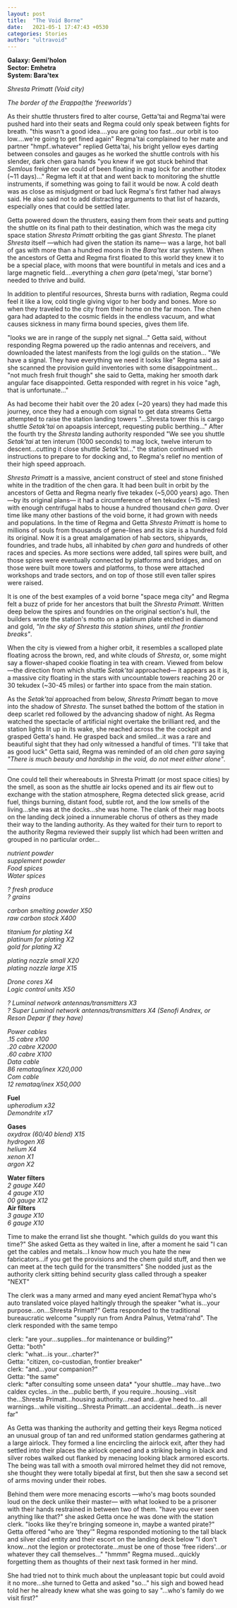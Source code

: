 ```yaml
---
layout: post
title:  "The Void Borne"
date:   2021-05-1 17:47:43 +0530
categories: Stories
author: "ultravoid"
---
```


**Galaxy: Gemi'holon**<br>
**Sector: Emhetra**<br>
**System: Bara'tex**

_Shresta Primatt (Void city)_

_The border of the Erappa(the 'freeworlds')_

As their shuttle thrusters fired to alter course, Getta'tai and Regma'tai were pushed hard into their seats and Regma could only speak between fights for breath. "this wasn't a good idea....you are going too fast...our orbit is too low....we're going to get fined again" Regma'tai complained to her mate and partner "hmpf..whatever" replied Getta'tai, his bright yellow eyes darting between consoles and gauges as he worked the shuttle controls with his slender, dark chen gara hands "you knew if we got stuck behind that _Semlous_ freighter we could of been floating in mag lock for another ritodex (~11 days)..." Regma left it at that and went back to monitoring the shuttle instruments, if something was going to fail it would be now. A cold death was as close as misjudgment or bad luck Regma's first father had always said. He also said not to add distracting arguments to that list of hazards, especially ones that could be settled later.

Getta powered down the thrusters, easing them from their seats and putting the shuttle on its final path to their destination, which was the mega city space station _Shresta Primatt_ orbiting the gas giant _Shresta_. The planet _Shresta_ itself —which had given the station its name— was a large, hot ball of gas with more than a hundred moons in the _Bara'tex_ star system. When the ancestors of Getta and Regma first floated to this world they knew it to be a special place, with moons that were bountiful in metals and ices and a large magnetic field....everything a _chen gara_ (peta'megi, 'star borne') needed to thrive and build.

In addition to plentiful resources, Shresta burns with radiation, Regma could feel it like a low, cold tingle giving vigor to her body and bones. More so when they traveled to the city from their home on the far moon. The chen gara had adapted to the cosmic fields in the endless vacuum, and what causes sickness in many firma bound species, gives them life.

"looks we are in range of the supply net signal..." Getta said, without responding Regma powered up the radio antennas and receivers, and downloaded the latest manifests from the logi guilds on the station... "We have a signal. They have everything we need it looks like" Regma said as she scanned the provision guild inventories with some disappointment... "not much fresh fruit though" she said to Getta, making her smooth dark angular face disappointed. Getta responded with regret in his voice "agh, that is unfortunate..."

As had become their habit over the 20 adex (~20 years) they had made this journey, once they had a enough com signal to get data streams Getta attempted to raise the station landing towers "...Shresta tower this is cargo shuttle _Setak'tai_ on apoapsis intercept, requesting public berthing..." After the fourth try the _Shresta_ landing authority responded "We see you shuttle _Setak'tai_ at ten interum (1000 seconds) to mag lock, twelve interum to descent...cutting it close shuttle _Setak'tai_..." the station continued with instructions to prepare to for docking and, to Regma's relief no mention of their high speed approach.

_Shresta Primatt_ is a massive, ancient construct of steel and stone finished white in the tradition of the chen gara. It had been built in orbit by the ancestors of Getta and Regma nearly five tekadex (~5,000 years) ago. Then —by its original plans— it had a circumference of ten tekudex (~15 miles) with enough centrifugal habs to house a hundred thousand _chen gara_. Over time like many other bastions of the void borne, it had grown with needs and populations. In the time of Regma and Getta _Shresta Primatt_ is home to millions of souls from thousands of gene-lines and its size is a hundred fold its original. Now it is a great amalgamation of hab sectors, shipyards, foundries, and trade hubs, all inhabited by _chen gara_ and hundreds of other races and species. As more sections were added, tall spires were built, and those spires were eventually connected by platforms and bridges, and on those were built more towers and platforms, to those were attached workshops and trade sectors, and on top of those still even taller spires were raised.

It is one of the best examples of a void borne "space mega city" and Regma felt a buzz of pride for her ancestors that built the _Shresta Primatt_. Written deep below the spires and foundries on the original section's hull, the builders wrote the station's motto on a platinum plate etched in diamond and gold, _"In the sky of Shresta this station shines, until the frontier breaks"_.

When the city is viewed from a higher orbit, it resembles a scalloped plate floating across the brown, red, and white clouds of _Shresta_, or, some might say a flower-shaped cookie floating in tea with cream. Viewed from below —the direction from which shuttle _Setak'tai_ approached— it appears as it is, a massive city floating in the stars with uncountable towers reaching 20 or 30 tekudex (~30-45 miles) or farther into space from the main station.

As the _Setak'tai_ approached from below, _Shresta Primatt_ began to move into the shadow of _Shresta_. The sunset bathed the bottom of the station in deep scarlet red followed by the advancing shadow of night. As Regma watched the spectacle of artificial night overtake the brilliant red, and the station lights lit up in its wake, she reached across the the cockpit and grasped Getta's hand. He grasped back and smiled...it was a rare and beautiful sight that they had only witnessed a handful of times. "I'll take that as good luck" Getta said, Regma was reminded of an old _chen gara_ saying _"There is much beauty and hardship in the void, do not meet either alone"_.

-----------------------------------------------------------------

One could tell their whereabouts in Shresta Primatt (or most space cities) by the smell, as soon as the shuttle air locks opened and its air flew out to exchange with the station atmosphere, Regma detected slick grease, acrid fuel, things burning, distant food, subtle rot, and the low smells of the living...she was at the docks...she was home. The clank of their mag boots on the landing deck joined a innumerable chorus of others as they made their way to the landing authority. As they waited for their turn to report to the authority Regma reviewed their supply list which had been written and grouped in no particular order...

_nutrient powder_<br>
_supplement powder_<br>
_Food spices_<br>
_Water spices_<br>

_? fresh produce_<br>
_? grains_<br>

_carbon smelting powder X50_<br>
_raw carbon stock X400_<br>

_titanium for plating X4_<br>
_platinum for plating X2_<br>
_gold for plating X2_<br>

_plating nozzle small X20_<br>
_plating nozzle large X15_<br>

_Drone cores X4_<br>
_Logic control units X50_<br>

_? Luminal network antennas/transmitters X3_<br>
_? Super Luminal network antennas/transmitters X4 (Senofi Andrex, or Reson Depar if they have)_<br>

  _Power cables_<br>
    _.15 cabre x100_<br>
    _.20 cabre X2000_<br>
    _.60 cabre X100_<br>
  _Data cable_<br>
    _86 remataq/inex X20,000_<br>
  _Com cable_<br>
    _12 remataq/inex X50,000_<br>

**Fuel**<br>
  _upherodium x32_<br>
  _Demondrite x17_<br>

**Gases**<br>
  _oxydrox (60/40 blend) X15_<br>
  _hydrogen X6_<br>
  _helium X4_<br>
  _xenon X1_<br>
  _argon X2_<br>

**Water filters**<br>
  _2 gauge X40_<br>
  _4 gauge X10_<br>
  _00 gauge X12_<br>
**Air filters**<br>
  _3 gauge X10_<br>
  _6 gauge X10_<br>

Time to make the errand list she thought. "which guilds do you want this time?" She asked Getta as they waited in line, after a moment he said "I can get the cables and metals...I know how much you hate the new fabricators...if you get the provisions and the chem guild stuff, and then we can meet at the tech guild for the transmitters" She nodded just as the authority clerk sitting behind security glass called through a speaker "NEXT"

The clerk was a many armed and many eyed ancient Remat'hypa who's auto translated voice played haltingly through the speaker "what is...your purpose...on...Shresta Primatt?" Getta responded to the traditional bureaucratic welcome "supply run from Andra Palnus, Vetma'rahd". The clerk responded with the same tempo

clerk: "are your...supplies...for maintenance or building?"<br>
Getta: "both"<br>
clerk: "what...is your...charter?"<br>
Getta: "citizen, co-custodian, frontier breaker"<br>
clerk: "and...your companion?"<br>
Getta: "the same"<br>
clerk: \*after consulting some unseen data\* "your shuttle...may have...two caldex cycles...in the...public berth, if you require...housing...visit the...Shresta Primatt...housing authority...read and...give heed to...all warnings...while visiting...Shresta Primatt...an accidental...death...is never far"

As Getta was thanking the authority and getting their keys Regma noticed an unusual group of tan and red uniformed station gendarmes gathering at a large airlock. They formed a line encircling the airlock exit, after they had settled into their places the airlock opened and a striking being in black and silver robes walked out flanked by menacing looking black armored escorts. The being was tall with a smooth oval mirrored helmet they did not remove, she thought they were totally bipedal at first, but then she saw a second set of arms moving under their robes.

Behind them were more menacing escorts —who's mag boots sounded loud on the deck unlike their master— with what looked to be a prisoner with their hands restrained in between two of them. "have you ever seen anything like that?" she asked Getta once he was done with the station clerk. "looks like they're bringing someone in, maybe a wanted pirate?" Getta offered "who are 'they'" Regma responded motioning to the tall black and silver clad entity and their escort on the landing deck below "I don't know...not the legion or protectorate...must be one of those 'free riders'...or whatever they call themselves..." "hmmm" Regma mused...quickly forgetting them as thoughts of their next task formed in her mind.

She had tried not to think much about the unpleasant topic but could avoid it no more...she turned to Getta and asked "so..." his sigh and bowed head told her he already knew what she was going to say "...who's family do we visit first?"
